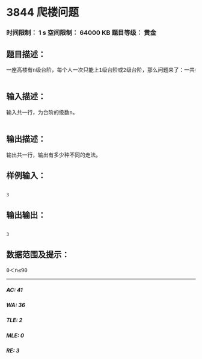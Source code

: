 # 3844 爬楼问题   
### 时间限制： 1 s     空间限制： 64000 KB     题目等级： 黄金  
## 题目描述：  

<pre>
一座高楼有n级台阶，每个人一次只能上1级台阶或2级台阶，那么问题来了：一共会有多少种不同的爬楼的方法呢？  

</pre>
  
  
## 输入描述：  

<pre>
输入共一行，为台阶的级数n。  

</pre>
  
  
## 输出描述：  

<pre>
输出共一行，输出有多少种不同的走法。
</pre>
  
  
## 样例输入：  

<pre><code>
3
</code></pre>
  
  
## 输出输出：  

<pre><code>
3
</code></pre>
  
  
## 数据范围及提示：  

<pre>
0＜n≤90
</pre>
  
  
***  

##### AC: 41  
##### WA: 36  
##### TLE: 2  
##### MLE: 0  
##### RE: 3  
